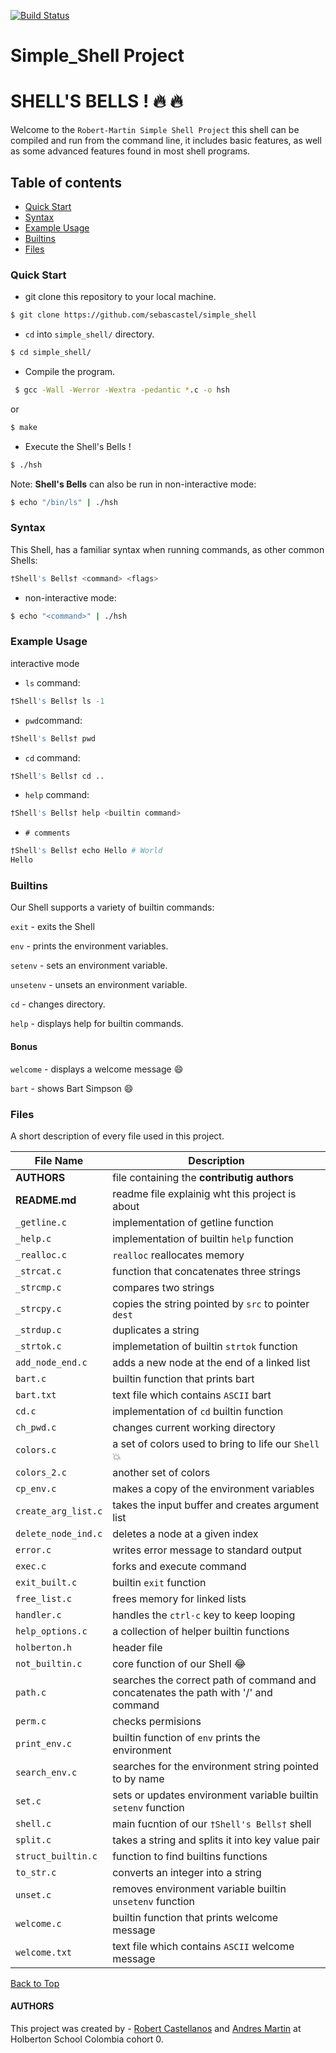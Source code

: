 [![Build Status](https://travis-ci.org/joemccann/dillinger.svg?branch=master)](https://travis-ci.org/joemccann/dillinger)
# Simple_Shell Project
<a name="top"></a>
# SHELL'S BELLS ! :fire: :fire:
Welcome to the `Robert-Martin Simple Shell Project` this shell can be compiled and run from the command line, it includes basic features, as well as some advanced features found in most shell programs.

## Table of contents
* [Quick Start](#item1)
* [Syntax](#item2)
* [Example Usage](#item3)
* [Builtins](#item4)
* [Files](#item5)
 
<a name="item1"></a>
### Quick Start
 - git clone this repository to your local machine.
 ```sh
 $ git clone https://github.com/sebascastel/simple_shell
 ```
 - `cd` into `simple_shell/` directory. 
```sh
$ cd simple_shell/
```
 - Compile the program.
```sh 
 $ gcc -Wall -Werror -Wextra -pedantic *.c -o hsh
```
or
```sh
$ make 
```
- Execute the Shell's Bells !
```sh
$ ./hsh
```
Note: **Shell's Bells** can also be run in non-interactive mode:
```sh
$ echo "/bin/ls" | ./hsh
```

<a name="item2"></a>
### Syntax
This Shell, has a familiar syntax when running commands, as other common Shells:
 ```s
 †Shell's Bells† <command> <flags>
 ```
 
 - non-interactive mode:
 ```sh
 $ echo "<command>" | ./hsh
 ```
 <a name="item3"></a>
 ### Example Usage
 interactive mode
  - `ls` command:
 ```s
 †Shell's Bells† ls -1
 ``` 
 - `pwd`command:
 ```s
 †Shell's Bells† pwd
 ``` 
 - `cd` command:
 ```s
 †Shell's Bells† cd ..
 ``` 
 - `help` command:
 ```s
 †Shell's Bells† help <builtin command>
 ``` 
 - `# comments`
  ```s
 †Shell's Bells† echo Hello # World
 Hello
 ``` 
 <a name="item4"></a>
### Builtins

Our Shell supports a variety of builtin commands:  

`exit` - exits the Shell  

`env` - prints the environment variables.  

`setenv` - sets an environment variable.  

`unsetenv` - unsets an environment variable.  

`cd` - changes directory.  

`help` - displays help for builtin commands.  

#### Bonus
`welcome` - displays a welcome message :smile:  

`bart` - shows Bart Simpson :smile:
 
  <a name="item5"></a>
### Files

A short description of every file used in this project.

| File Name | Description   | 
|---- | ------------ | 
| **AUTHORS**  | file containing the **contributig authors**    | 
| **README.md**  | readme file explainig wht this project is about  |
| `_getline.c`  | implementation of getline function |
| `_help.c` | implementation of builtin `help` function          |
| `_realloc.c` | `realloc` reallocates memory          |
| `_strcat.c` | function that concatenates three strings          |
| `_strcmp.c` | compares two strings          |
| `_strcpy.c` | copies the string pointed by `src` to pointer `dest`        |
| `_strdup.c` | duplicates a string          |
| `_strtok.c` | implemetation of builtin `strtok` function          |
| `add_node_end.c` | adds a new node at the end of a linked list         |
| `bart.c` | builtin function that prints bart          |
| `bart.txt` | text file which contains `ASCII` bart          |
| `cd.c` | implementation of `cd` builtin function          |
| `ch_pwd.c` | changes current working directory
| `colors.c` | a set of colors used to bring to life our `Shell` :boom: |
| `colors_2.c` | another set of colors       |
| `cp_env.c` | makes a copy of the environment variables        |
| `create_arg_list.c` | takes the input buffer and creates argument list    |
| `delete_node_ind.c` | deletes a node at a given index   |
| `error.c` | writes error message to standard output    |
| `exec.c` | forks and execute command |
| `exit_built.c` | builtin `exit` function    |
| `free_list.c` | frees memory for linked lists  | 
| `handler.c` |  handles the `ctrl-c` key to keep looping |
| `help_options.c` | a collection of helper builtin functions    |
| `holberton.h` | header file    |
| `not_builtin.c` | core function of our Shell :joy:    |
| `path.c` | searches the correct path of command and concatenates the path with '/' and command   |
| `perm.c` | checks permisions |
| `print_env.c` | builtin function of `env` prints the environment|
| `search_env.c` | searches for the environment string pointed to by name |
| `set.c` | sets or updates environment variable builtin `setenv` function |
| `shell.c` | main fucntion of our `†Shell's Bells†` shell |
| `split.c` | takes a string and splits it into key value pair |
| `struct_builtin.c` | function to find builtins functions |
| `to_str.c` | converts an integer into a string |
| `unset.c` |  removes environment variable builtin `unsetenv` function |
| `welcome.c` | builtin function that prints welcome message |
| `welcome.txt` | text file which contains `ASCII` welcome message |


[Back to Top](#top)

#### AUTHORS 
This project was created by -  [Robert Castellanos](https://github.com/sebascastel) and [Andres Martin](https://github.com/andres-martin) at Holberton School Colombia cohort 0.
 
